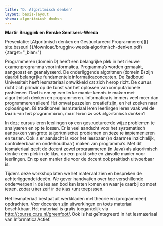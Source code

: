 ```yaml
---
title: "D. Algoritmisch denken"
layout: basis-layout
thema: algoritmisch-denken
---
```


**Martin Bruggink en Renske Semtsers-Weeda**

Presentatie: [Algoritmisch denken en Gestructureerd Programmeren]({{ site.baseurl }}/download/bruggink-weeda-algoritmisch-denken.pdf){:target="_blank"}

Programmeren (domein D) heeft een belangrijke plek in het nieuwe examenprogramma voor informatica.
Programma’s worden gemaakt, aangepast en geanalyseerd.
De onderliggende algoritmen (domein B) zijn daarbij belangrijke fundamentele informaticaconcepten.
De Radboud Universiteit heeft lesmateriaal ontwikkeld dat zich hierop richt.
De cursus richt zich primair op de kunst van het oplossen van computationele problemen.
Doel is om op een leuke manier kennis te maken met algoritmisch denken en programmeren.
Informatica is immers veel meer dan programmeren alleen!
Het omvat puzzelen, creatief zijn, en het zoeken naar oplossingen.
Bij traditioneel lesmateriaal leren leerlingen leren vaak wel de basis van het programmeren,
maar leren ze ook algoritmisch denken?

In deze cursus leren leerlingen op een gestructureerde wijze problemen te analyseren en op te lossen.
Er is veel aandacht voor het systematisch aanpakken van grote (algoritmische) problemen en deze te implementeren en testen.
Ook is er aandacht is voor het leesbaar (en daarmee inzichtelijk, controleerbaar en onderhoudbaar) maken van programma’s.
Met dit lesmateriaal geeft de docent zowel programmeren (in Java) als algoritmisch denken een plek in de klas,
op een praktische en zinvolle manier voor leerlingen.
En op een manier die voor de docent ook praktisch uitvoerbaar is.

Tijdens deze workshop laten we het materiaal zien en bespreken de achterliggende ideeën.
We geven handvatten over hoe verschillende onderwerpen in de les aan bod kan laten komen en waar je daarbij op moet letten,
zodat u het zelf in de klas kunt toepassen.

Het lesmateriaal bestaat uit werkbladen met theorie en (programmeer) opdrachten.
Voor docenten zijn uitwerkingen en toets materiaal beschikbaar.
Het materiaal is gratis toegankelijk via http://course.cs.ru.nl/greenfoot/.
Ook is het geïntegreerd in het lesmateriaal van Informatica Actief.
